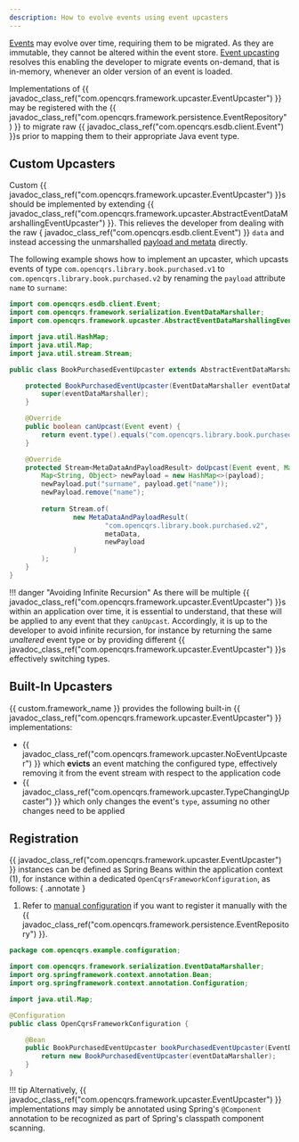 ```yaml
---
description: How to evolve events using event upcasters
---
```


[Events](../../concepts/events/index.md) may evolve over time, requiring them to be migrated. As they are
immutable, they cannot be altered within the event store. [Event upcasting](../../concepts/upcasting/index.md)
resolves this enabling the developer to migrate events on-demand, that is in-memory, whenever an older version
of an event is loaded.

Implementations of {{ javadoc_class_ref("com.opencqrs.framework.upcaster.EventUpcaster") }} may be registered with
the {{ javadoc_class_ref("com.opencqrs.framework.persistence.EventRepository") }} to migrate raw
{{ javadoc_class_ref("com.opencqrs.esdb.client.Event") }}s prior to mapping them to their appropriate Java event type.

## Custom Upcasters

Custom {{ javadoc_class_ref("com.opencqrs.framework.upcaster.EventUpcaster") }}s should be implemented by extending
{{ javadoc_class_ref("com.opencqrs.framework.upcaster.AbstractEventDataMarshallingEventUpcaster") }}. This relieves
the developer from dealing with the raw { javadoc_class_ref("com.opencqrs.esdb.client.Event") }} `data` and instead 
accessing the unmarshalled [payload and metata](../../reference/events/index.md#event-payload-and-metadata) directly.

The following example shows how to implement an upcaster, which upcasts events of type `com.opencqrs.library.book.purchased.v1`
to `com.opencqrs.library.book.purchased.v2` by renaming the `payload` attribute `name` to `surname`:

```java linenums="1" hl_lines="17 22-32"
import com.opencqrs.esdb.client.Event;
import com.opencqrs.framework.serialization.EventDataMarshaller;
import com.opencqrs.framework.upcaster.AbstractEventDataMarshallingEventUpcaster;

import java.util.HashMap;
import java.util.Map;
import java.util.stream.Stream;

public class BookPurchasedEventUpcaster extends AbstractEventDataMarshallingEventUpcaster {

    protected BookPurchasedEventUpcaster(EventDataMarshaller eventDataMarshaller) {
        super(eventDataMarshaller);
    }

    @Override
    public boolean canUpcast(Event event) {
        return event.type().equals("com.opencqrs.library.book.purchased.v1");
    }

    @Override
    protected Stream<MetaDataAndPayloadResult> doUpcast(Event event, Map<String, ?> metaData, Map<String, ?> payload) {
        Map<String, Object> newPayload = new HashMap<>(payload);
        newPayload.put("surname", payload.get("name"));
        newPayload.remove("name");
        
        return Stream.of(
                new MetaDataAndPayloadResult(
                        "com.opencqrs.library.book.purchased.v2",
                        metaData,
                        newPayload
                )
        );
    }
}
```

!!! danger "Avoiding Infinite Recursion"
    As there will be multiple {{ javadoc_class_ref("com.opencqrs.framework.upcaster.EventUpcaster") }}s within an application
    over time, it is essential to understand, that these will be applied to any event that they `canUpcast`. Accordingly, it is up
    to the developer to avoid infinite recursion, for instance by returning the same _unaltered_ event type or by providing
    different {{ javadoc_class_ref("com.opencqrs.framework.upcaster.EventUpcaster") }}s effectively switching types.

## Built-In Upcasters

{{ custom.framework_name }} provides the following built-in {{ javadoc_class_ref("com.opencqrs.framework.upcaster.EventUpcaster") }} implementations:

* {{ javadoc_class_ref("com.opencqrs.framework.upcaster.NoEventUpcaster") }} which __evicts__ an event matching the configured type, effectively removing it from the event stream with respect to the application code
* {{ javadoc_class_ref("com.opencqrs.framework.upcaster.TypeChangingUpcaster") }} which only changes the event's `type`, assuming no other changes need to be applied

## Registration

{{ javadoc_class_ref("com.opencqrs.framework.upcaster.EventUpcaster") }} instances can be defined as Spring Beans within the application context (1), 
for instance within a dedicated `OpenCqrsFrameworkConfiguration`, as follows:
{ .annotate }

1. Refer to [manual configuration](../../reference/core_components/event_repository/index.md#manual-configuration) if you want to register it manually with the {{ javadoc_class_ref("com.opencqrs.framework.persistence.EventRepository") }}.

```java hl_lines="17-20"
package com.opencqrs.example.configuration;

import com.opencqrs.framework.serialization.EventDataMarshaller;
import org.springframework.context.annotation.Bean;
import org.springframework.context.annotation.Configuration;

import java.util.Map;

@Configuration
public class OpenCqrsFrameworkConfiguration {

    @Bean
    public BookPurchasedEventUpcaster bookPurchasedEventUpcaster(EventDataMarshaller eventDataMarshaller) {
        return new BookPurchasedEventUpcaster(eventDataMarshaller);
    }
}
```

!!! tip
    Alternatively, {{ javadoc_class_ref("com.opencqrs.framework.upcaster.EventUpcaster") }} implementations may simply be annotated
    using Spring's `@Component` annotation to be recognized as part of Spring's classpath component scanning.
